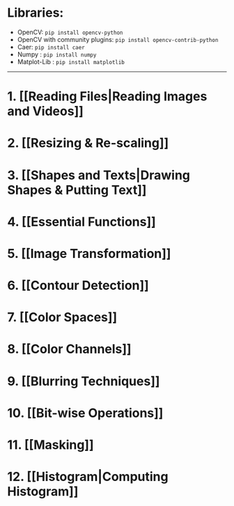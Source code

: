 # Libraries:
- OpenCV: `pip install opencv-python`
- OpenCV with community plugins: `pip install opencv-contrib-python`
- Caer: `pip install caer`
- Numpy : `pip install numpy`
- Matplot-Lib : `pip install matplotlib`
---
# 1. [[Reading Files|Reading Images and Videos]]
# 2. [[Resizing & Re-scaling]]
# 3. [[Shapes and Texts|Drawing Shapes & Putting Text]]
# 4. [[Essential Functions]]
# 5. [[Image Transformation]]
# 6. [[Contour Detection]]
# 7. [[Color Spaces]]
# 8. [[Color Channels]]
# 9. [[Blurring Techniques]]
# 10. [[Bit-wise Operations]]
# 11. [[Masking]]
# 12. [[Histogram|Computing Histogram]]
